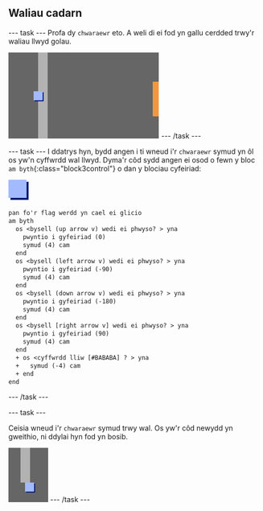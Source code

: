 ## Waliau cadarn

--- task --- Profa dy `chwaraewr` eto. A weli di ei fod yn gallu cerdded trwy'r waliau llwyd golau.

![sgrinlun](images/world-walls.png) --- /task ---

--- task --- I ddatrys hyn, bydd angen i ti wneud i'r `chwaraewr` symud yn ôl os yw'n cyffwrdd wal llwyd. Dyma'r côd sydd angen ei osod o fewn y bloc `am byth`{:class="block3control"} o dan y blociau cyfeiriad:

![chwaraewr](images/player.png)

```blocks3
pan fo'r flag werdd yn cael ei glicio
am byth 
  os <bysell (up arrow v) wedi ei phwyso? > yna 
    pwyntio i gyfeiriad (0)
    symud (4) cam
  end
  os <bysell (left arrow v) wedi ei phwyso? > yna 
    pwyntio i gyfeiriad (-90)
    symud (4) cam
  end
  os <bysell (down arrow v) wedi ei phwyso? > yna 
    pwyntio i gyfeiriad (-180)
    symud (4) cam
  end
  os <bysell [right arrow v] wedi ei phwyso? > yna 
    pwyntio i gyfeiriad (90)
    symud (4) cam
  end
  + os <cyffwrdd lliw [#BABABA] ? > yna 
  +   symud (-4) cam
  + end
end
```

--- /task ---

--- task ---

Ceisia wneud i'r `chwaraewr` symud trwy wal. Os yw'r côd newydd yn gweithio, ni ddylai hyn fod yn bosib.

![sgrinlun](images/world-walls-test.png) --- /task ---